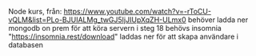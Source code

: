 Node kurs, från: https://www.youtube.com/watch?v=-rToCU-vQLM&list=PLo-BJUIALMg_twGJ5IjJIUpXqZH-ULmx0
behöver ladda ner mongodb on prem för att köra servern
i steg 18 behövs insomnia "https://insomnia.rest/download" laddas ner för att skapa användare i databasen